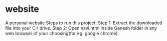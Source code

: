 # website
A personal website
Steps to run this project. Step 1: Extract the downloaded file into your C:\ drive.
Step 2: Open navi.html inside Ganesh folder in any web browser of your choosing(for eg: google chrome).
